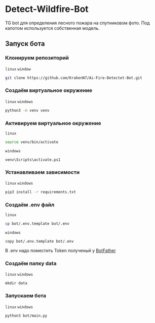 # Detect-Wildfire-Bot

TG bot для определения лесного пожара на спутниковом фото. Под капотом используется собственная модель.

## Запуск бота

### Клонируем репозиторий

`linux`  `window`

```bash
git clone https://github.com/KrakenN7/Ai-Fire-Detectet-Bot.git
```

### Создаём виртуальное окружение

`linux` `windows`

```bash
python3 -m venv venv
```

### Активируем виртуальное окружение

`linux`

```bash
source venv/bin/activate
```

`windows`

```shell
venv\Scripts\activate.ps1
```

### Устанавливаем зависимости

`linux`  `windows`

```bash
pip3 install -r requirements.txt
```

### Создаём .env файл

`linux`

```bash
cp bot/.env.template bot/.env
```

`windows`

```shell
copy bot/.env.template bot/.env
```

В .env надо поместить Token полученый у [BotFather](https://t.me/BotFather)

### Создаём папку data

`linux`  `windows`

```
mkdir data
```

### Запускаем бота

`linux` `windows`

```bash
python3 bot/main.py
```
